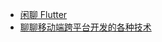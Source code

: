 
* [闲聊 Flutter](http://blog.cnbang.net/tech/3605/)
* [聊聊移动端跨平台开发的各种技术](http://fex.baidu.com/blog/2015/05/cross-mobile/)